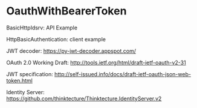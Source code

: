 OauthWithBearerToken
====================

BasicHttpIdsrv: API Example 

HttpBasicAuthentication: client example

JWT decoder: https://py-jwt-decoder.appspot.com/

OAuth 2.0 Working Draft: http://tools.ietf.org/html/draft-ietf-oauth-v2-31

JWT specification: http://self-issued.info/docs/draft-ietf-oauth-json-web-token.html 

Identity Server: https://github.com/thinktecture/Thinktecture.IdentityServer.v2

